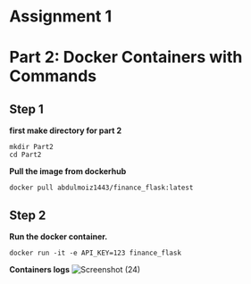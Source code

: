 # Assignment 1
# Part 2: Docker Containers with Commands
## Step 1

**first make directory for part 2**
```
mkdir Part2
cd Part2
```
**Pull the image from dockerhub**
```
docker pull abdulmoiz1443/finance_flask:latest
```
## Step 2
**Run the docker container.**
```
docker run -it -e API_KEY=123 finance_flask
```
**Containers logs**
![Screenshot (24)](https://user-images.githubusercontent.com/65711565/227139615-657a66f4-dd8c-4500-93b0-416abbcfd32f.png)

